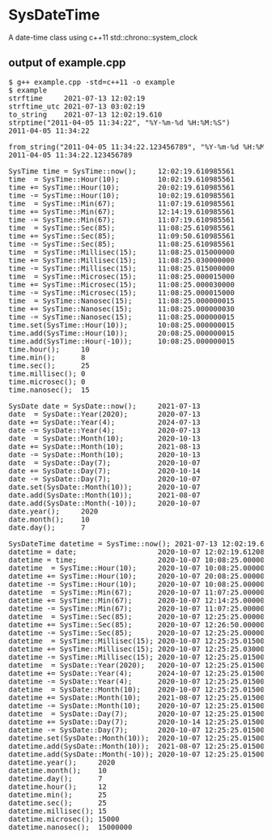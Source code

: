 # SysDateTime
A date-time class using c++11 std::chrono::system_clock

## output of example.cpp
<pre>
$ g++ example.cpp -std=c++11 -o example
$ example
strftime     2021-07-13 12:02:19
strftime_utc 2021-07-13 03:02:19
to_string    2021-07-13 12:02:19.610
strptime("2011-04-05 11:34:22", "%Y-%m-%d %H:%M:%S") 
2011-04-05 11:34:22

from_string("2011-04-05 11:34:22.123456789", "%Y-%m-%d %H:%M:%S.%N") 
2011-04-05 11:34:22.123456789

SysTime time = SysTime::now();     12:02:19.610985561
time  = SysTime::Hour(10);         10:02:19.610985561
time += SysTime::Hour(10);         20:02:19.610985561
time -= SysTime::Hour(10);         10:02:19.610985561
time  = SysTime::Min(67);          11:07:19.610985561
time += SysTime::Min(67);          12:14:19.610985561
time -= SysTime::Min(67);          11:07:19.610985561
time  = SysTime::Sec(85);          11:08:25.610985561
time += SysTime::Sec(85);          11:09:50.610985561
time -= SysTime::Sec(85);          11:08:25.610985561
time  = SysTime::Millisec(15);     11:08:25.015000000
time += SysTime::Millisec(15);     11:08:25.030000000
time -= SysTime::Millisec(15);     11:08:25.015000000
time  = SysTime::Microsec(15);     11:08:25.000015000
time += SysTime::Microsec(15);     11:08:25.000030000
time -= SysTime::Microsec(15);     11:08:25.000015000
time  = SysTime::Nanosec(15);      11:08:25.000000015
time += SysTime::Nanosec(15);      11:08:25.000000030
time -= SysTime::Nanosec(15);      11:08:25.000000015
time.set(SysTime::Hour(10));       10:08:25.000000015
time.add(SysTime::Hour(10));       20:08:25.000000015
time.add(SysTime::Hour(-10));      10:08:25.000000015
time.hour();     10
time.min();      8
time.sec();      25
time.millisec(); 0
time.microsec(); 0
time.nanosec();  15

SysDate date = SysDate::now();     2021-07-13
date  = SysDate::Year(2020);       2020-07-13
date += SysDate::Year(4);          2024-07-13
date -= SysDate::Year(4);          2020-07-13
date  = SysDate::Month(10);        2020-10-13
date += SysDate::Month(10);        2021-08-13
date -= SysDate::Month(10);        2020-10-13
date  = SysDate::Day(7);           2020-10-07
date += SysDate::Day(7);           2020-10-14
date -= SysDate::Day(7);           2020-10-07
date.set(SysDate::Month(10));      2020-10-07
date.add(SysDate::Month(10));      2021-08-07
date.add(SysDate::Month(-10));     2020-10-07
date.year();     2020
date.month();    10
date.day();      7

SysDateTime datetime = SysTime::now(); 2021-07-13 12:02:19.612083940
datetime = date;                   2020-10-07 12:02:19.612083940
datetime = time;                   2020-10-07 10:08:25.000000015
datetime  = SysTime::Hour(10);     2020-10-07 10:08:25.000000015
datetime += SysTime::Hour(10);     2020-10-07 20:08:25.000000015
datetime -= SysTime::Hour(10);     2020-10-07 10:08:25.000000015
datetime  = SysTime::Min(67);      2020-10-07 11:07:25.000000015
datetime += SysTime::Min(67);      2020-10-07 12:14:25.000000015
datetime -= SysTime::Min(67);      2020-10-07 11:07:25.000000015
datetime  = SysTime::Sec(85);      2020-10-07 12:25:25.000000015
datetime += SysTime::Sec(85);      2020-10-07 12:26:50.000000015
datetime -= SysTime::Sec(85);      2020-10-07 12:25:25.000000015
datetime  = SysTime::Millisec(15); 2020-10-07 12:25:25.015000000
datetime += SysTime::Millisec(15); 2020-10-07 12:25:25.030000000
datetime -= SysTime::Millisec(15); 2020-10-07 12:25:25.015000000
datetime  = SysDate::Year(2020);   2020-10-07 12:25:25.015000000
datetime += SysDate::Year(4);      2024-10-07 12:25:25.015000000
datetime -= SysDate::Year(4);      2020-10-07 12:25:25.015000000
datetime  = SysDate::Month(10);    2020-10-07 12:25:25.015000000
datetime += SysDate::Month(10);    2021-08-07 12:25:25.015000000
datetime -= SysDate::Month(10);    2020-10-07 12:25:25.015000000
datetime  = SysDate::Day(7);       2020-10-07 12:25:25.015000000
datetime += SysDate::Day(7);       2020-10-14 12:25:25.015000000
datetime -= SysDate::Day(7);       2020-10-07 12:25:25.015000000
datetime.set(SysDate::Month(10));  2020-10-07 12:25:25.015000000
datetime.add(SysDate::Month(10));  2021-08-07 12:25:25.015000000
datetime.add(SysDate::Month(-10)); 2020-10-07 12:25:25.015000000
datetime.year();     2020
datetime.month();    10
datetime.day();      7
datetime.hour();     12
datetime.min();      25
datetime.sec();      25
datetime.millisec(); 15
datetime.microsec(); 15000
datetime.nanosec();  15000000

</pre>
